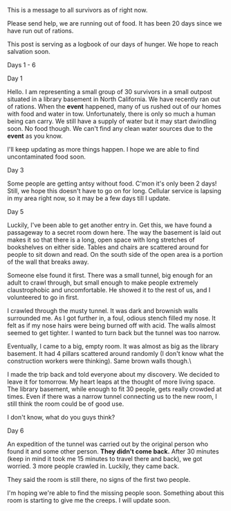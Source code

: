 This is a message to all survivors as of right now.

Please send help, we are running out of food. It has been 20 days since we have run out of rations.

This post is serving as a logbook of our days of hunger. We hope to reach salvation soon.

Days 1 - 6

Day 1

Hello. I am representing a small group of 30 survivors in a small outpost situated in a library basement in North California. We have recently ran out of rations. When the **event** happened, many of us rushed out of our homes with food and water in tow. Unfortunately, there is only so much a human being can carry. We still have a supply of water but it may start dwindling soon. No food though. We can't find any clean water sources due to the **event** as you know.

I'll keep updating as more things happen. I hope we are able to find uncontaminated food soon.

Day 3

Some people are getting antsy without food. C'mon it's only been 2 days! Still, we hope this doesn't have to go on for long. Cellular service is lapsing in my area right now, so it may be a few days till I update.

Day 5

Luckily, I've been able to get another entry in. Get this, we have found a passageway to a secret room down here. The way the basement is laid out makes it so that there is a long, open space with long stretches of bookshelves on either side. Tables and chairs are scattered around for people to sit down and read. On the south side of the open area is a portion of the wall that breaks away.

Someone else found it first. There was a small tunnel, big enough for an adult to crawl through, but small enough to make people extremely claustrophobic and uncomfortable. He showed it to the rest of us, and I volunteered to go in first.

I crawled through the musty tunnel. It was dark and brownish walls surrounded me. As I got further in, a foul, odious stench filled my nose. It felt as if my nose hairs were being burned off with acid. The walls almost seemed to get tighter. I wanted to turn back but the tunnel was too narrow.

Eventually, I came to a big, empty room. It was almost as big as the library basement. It had 4 pillars scattered around randomly (I don't know what the construction workers were thinking). Same brown walls though.\\

I made the trip back and told everyone about my discovery. We decided to leave it for tomorrow. My heart leaps at the thought of more living space. The library basement, while enough to fit 30 people, gets really crowded at times. Even if there was a narrow tunnel connecting us to the new room, I still think the room could be of good use.

I don't know, what do you guys think?

Day 6

An expedition of the tunnel was carried out by the original person who found it and some other person. **They didn't come back.** After 30 minutes (keep in mind it took me 15 minutes to travel there and back), we got worried. 3 more people crawled in. Luckily, they came back.

They said the room is still there, no signs of the first two people.

I'm hoping we're able to find the missing people soon. Something about this room is starting to give me the creeps. I will update soon.

&#x200B;